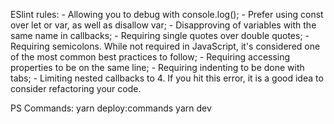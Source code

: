 ESlint rules:
    - Allowing you to debug with console.log();
    - Prefer using const over let or var, as well as disallow var;
    - Disapproving of variables with the same name in callbacks;
    - Requiring single quotes over double quotes;
    - Requiring semicolons. While not required in JavaScript, it's considered one of the most common best practices to follow;
    - Requiring accessing properties to be on the same line;
    - Requiring indenting to be done with tabs;
    - Limiting nested callbacks to 4. If you hit this error, it is a good idea to consider refactoring your code.


PS Commands:
yarn deploy:commands
yarn dev